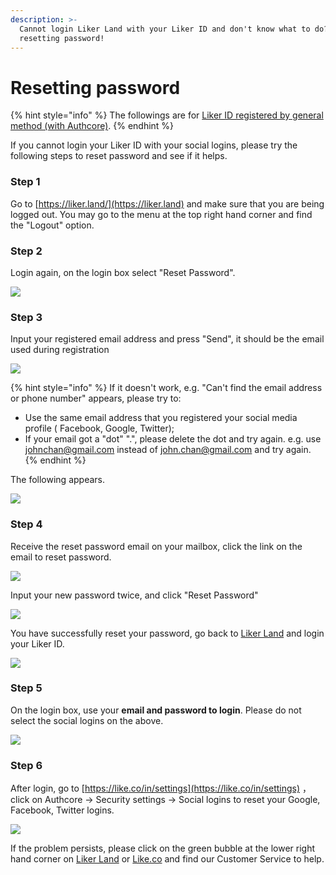 ```yaml
---
description: >-
  Cannot login Liker Land with your Liker ID and don't know what to do? Try
  resetting password!
---
```


# Resetting password

{% hint style="info" %}
The followings are for [Liker ID registered by general method (with Authcore)](./).
{% endhint %}

If you cannot login your Liker ID with your social logins, please try the following steps to reset password and see if it helps.&#x20;

### Step 1

Go to [https://liker.land/](https://liker.land) and make sure that you are being logged out. You may go to the menu at the top right hand corner and find the "Logout" option.

### **Step 2**

Login again, on the login box select "Reset Password".

![](../../../.gitbook/assets/resetpassword-1.png)

### Step 3

Input your registered email address and press "Send", it should be the email used during registration

![](../../../.gitbook/assets/resetpassword-2.png)

{% hint style="info" %}
If it doesn't work, e.g. "Can't find the email address or phone number" appears, please try to:

* Use the same email address that you registered your social media profile ( Facebook, Google, Twitter);
* If your email got a "dot" ".", please delete the  dot and try again. e.g. use johnchan@gmail.com instead of john.chan@gmail.com and try again.
{% endhint %}

The following appears.

![](../../../.gitbook/assets/resetpassword-3.png)

### Step 4

Receive the reset password email on your mailbox, click the link  on the email to reset password.

![](../../../.gitbook/assets/resetpassword-4.png)

Input your new password twice, and click "Reset Password"

![](../../../.gitbook/assets/resetpassword-5.png)

You have successfully reset your password, go back to [Liker Land](https://liker.land) and login your Liker ID.

![](../../../.gitbook/assets/resetpassword-6.png)

### Step 5

On the login box, use your **email and password to login**. Please do not select the social logins on the above.

![](../../../.gitbook/assets/resetpassword-7.png)

### **Step 6**

After login, go to [https://like.co/in/settings](https://like.co/in/settings) ，click on Authcore → Security settings → Social logins to reset your Google, Facebook, Twitter logins.

![](../../../.gitbook/assets/social-media-logins-1-en.png)

If the problem persists, please click on the green bubble at the lower right hand corner on [Liker Land](https://liker.land) or [Like.co](https://like.co) and find our Customer Service to help.
